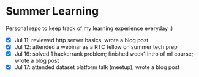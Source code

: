 # Summer Learning 
Personal repo to keep track of my learning experience everyday :)
 
- [x] Jul 11: reviewed http server basics, wrote a blog post
- [x] Jul 12: attended a webinar as a RTC fellow on summer tech prep
- [x] Jul 16: solved 1 hackerrank problem; finished week1 intro of ml course; wrote a blog post 
- [x] Jul 17: attended dataset platform talk (meetup), wrote a blog post
